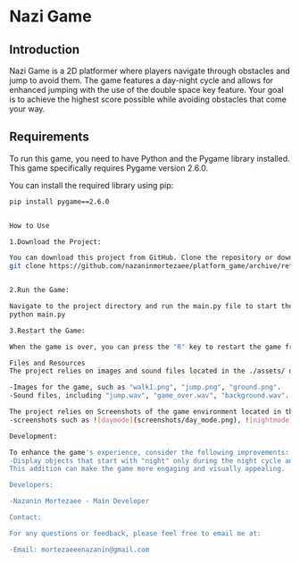 # Nazi Game

## Introduction

Nazi Game is a 2D platformer where players navigate through obstacles and jump to avoid them. The game features a day-night cycle and allows for enhanced jumping with the use of the double space key feature. Your goal is to achieve the highest score possible while avoiding obstacles that come your way.

## Requirements

To run this game, you need to have Python and the Pygame library installed. This game specifically requires Pygame version 2.6.0.

You can install the required library using pip:

```bash
pip install pygame==2.6.0


How to Use

1.Download the Project:

You can download this project from GitHub. Clone the repository or download it as a ZIP file.
git clone https://github.com/nazaninmortezaee/platform_game/archive/refs/heads/main.zip


2.Run the Game:

Navigate to the project directory and run the main.py file to start the game:
python main.py

3.Restart the Game:

When the game is over, you can press the "R" key to restart the game from the beginning.

Files and Resources
The project relies on images and sound files located in the ./assets/ directory. Ensure the following files are present in this folder:

-Images for the game, such as "walk1.png", "jump.png", "ground.png".
-Sound files, including "jump.wav", "game_over.wav", "background.wav".

The project relies on Screenshots of the game environment located in the .screenshots/folder. Ensure the following files are present in this folder:
-screenshots such as ![daymode](screenshots/day_mode.png), ![nightmode](screenshots/night_mode.png), ![gameoverday](screenshots/game_over_day.png), ![gameovernight](screenshots/game_over_night.png) , ![jumpday](screenshots/jump_day.png), ![jumpnight](screenshots/jump_night.png)

Development:

To enhance the game's experience, consider the following improvements:
-Display objects that start with "night" only during the night cycle and objects that start with "day" during the day cycle.
This addition can make the game more engaging and visually appealing.

Developers:

-Nazanin Mortezaee - Main Developer

Contact:

For any questions or feedback, please feel free to email me at:

-Email: mortezaeeenazanin@gmail.com
